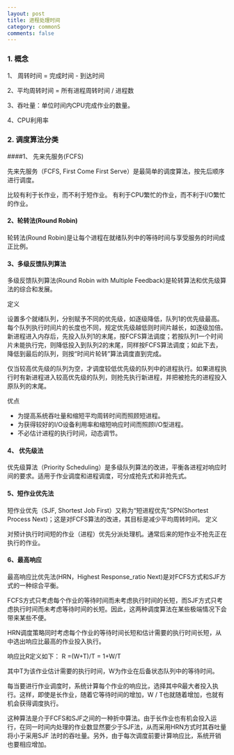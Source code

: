 ```yaml
---
layout: post
title: 进程处理时间
category: commonS
comments: false
---
```

### 1. 概念
1、 周转时间 = 完成时间 - 到达时间  

2、平均周转时间 = 所有进程周转时间 / 进程数

3、吞吐量：单位时间内CPU完成作业的数量。

4、CPU利用率

### 2. 调度算法分类

####1、 先来先服务(FCFS)

先来先服务（FCFS, First Come First Serve）是最简单的调度算法，按先后顺序进行调度。

比较有利于长作业，而不利于短作业。 有利于CPU繁忙的作业，而不利于I/O繁忙的作业。

#### 2、轮转法(Round Robin)

轮转法(Round Robin)是让每个进程在就绪队列中的等待时间与享受服务的时间成正比例。

#### 3、多级反馈队列算法

多级反馈队列算法(Round Robin with Multiple Feedback)是轮转算法和优先级算法的综合和发展。

定义

设置多个就绪队列，分别赋予不同的优先级，如逐级降低，队列1的优先级最高。每个队列执行时间片的长度也不同，规定优先级越低则时间片越长，如逐级加倍。
新进程进入内存后，先投入队列1的末尾，按FCFS算法调度；若按队列1一个时间片未能执行完，则降低投入到队列2的末尾，同样按FCFS算法调度；如此下去，降低到最后的队列，则按“时间片轮转”算法调度直到完成。

仅当较高优先级的队列为空，才调度较低优先级的队列中的进程执行。如果进程执行时有新进程进入较高优先级的队列，则抢先执行新进程，并把被抢先的进程投入原队列的末尾。



优点

- 为提高系统吞吐量和缩短平均周转时间而照顾短进程。  
- 为获得较好的I/O设备利用率和缩短响应时间而照顾I/O型进程。  
- 不必估计进程的执行时间，动态调节。

#### 4、 优先级法

优先级算法（Priority Scheduling）是多级队列算法的改进，平衡各进程对响应时间的要求。适用于作业调度和进程调度，可分成抢先式和非抢先式。

#### 5、短作业优先法

短作业优先（SJF, Shortest Job First）又称为“短进程优先”SPN(Shortest Process Next)；这是对FCFS算法的改进，其目标是减少平均周转时间。
定义

对预计执行时间短的作业（进程）优先分派处理机。通常后来的短作业不抢先正在执行的作业。

#### 6、最高响应

最高响应比优先法(HRN，Highest Response_ratio Next)是对FCFS方式和SJF方式的一种综合平衡。

FCFS方式只考虑每个作业的等待时间而未考虑执行时间的长短，而SJF方式只考虑执行时间而未考虑等待时间的长短。因此，这两种调度算法在某些极端情况下会带来某些不便。

HRN调度策略同时考虑每个作业的等待时间长短和估计需要的执行时间长短，从中选出响应比最高的作业投入执行。

响应比R定义如下： R =(W+T)/T = 1+W/T

其中T为该作业估计需要的执行时间，W为作业在后备状态队列中的等待时间。

每当要进行作业调度时，系统计算每个作业的响应比，选择其中R最大者投入执行。这样，即使是长作业，随着它等待时间的增加，W / T也就随着增加，也就有机会获得调度执行。

这种算法是介于FCFS和SJF之间的一种折中算法。由于长作业也有机会投入运行，在同一时间内处理的作业数显然要少于SJF法，从而采用HRN方式时其吞吐量将小于采用SJF 法时的吞吐量。另外，由于每次调度前要计算响应比，系统开销也要相应增加。